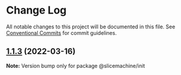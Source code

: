 # Change Log

All notable changes to this project will be documented in this file.
See [Conventional Commits](https://conventionalcommits.org) for commit guidelines.

## [1.1.3](https://github.com/prismicio/slice-machine/compare/@slicemachine/init@1.1.3-alpha.13...@slicemachine/init@1.1.3) (2022-03-16)

**Note:** Version bump only for package @slicemachine/init
